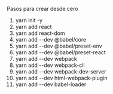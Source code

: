 Pasos para crear desde cero
1)  yarn init -y
2)  yarn add react
3)  yarn add react-dom
4)  yarn add --dev @babel/core
5)  yarn add --dev @babel/preset-env
6)  yarn add --dev @babel/preset-react
7)  yarn add --dev webpack
8)  yarn add --dev webpack-cli
9)  yarn add --dev webpack-dev-server
10) yarn add --dev html-webpack-plugin
11) yarn add --dev babel-loader